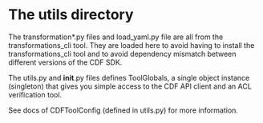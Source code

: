 # The utils directory

The transformation*.py files and load_yaml.py file are all from the transformations_cli tool.
They are loaded here to avoid having to install the transformations_cli tool and to avoid
dependency mismatch between different versions of the CDF SDK.

The utils.py and __init__.py files defines ToolGlobals, a single object instance (singleton)
that gives you simple access to the CDF API client and an ACL verification tool.

See docs of CDFToolConfig (defined in utils.py) for more information.
